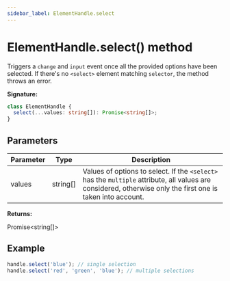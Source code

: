 ```yaml
---
sidebar_label: ElementHandle.select
---
```


# ElementHandle.select() method

Triggers a `change` and `input` event once all the provided options have been selected. If there's no `<select>` element matching `selector`, the method throws an error.

**Signature:**

```typescript
class ElementHandle {
  select(...values: string[]): Promise<string[]>;
}
```

## Parameters

| Parameter | Type       | Description                                                                                                                                                                             |
| --------- | ---------- | --------------------------------------------------------------------------------------------------------------------------------------------------------------------------------------- |
| values    | string\[\] | Values of options to select. If the <code>&lt;select&gt;</code> has the <code>multiple</code> attribute, all values are considered, otherwise only the first one is taken into account. |

**Returns:**

Promise&lt;string\[\]&gt;

## Example

```ts
handle.select('blue'); // single selection
handle.select('red', 'green', 'blue'); // multiple selections
```
